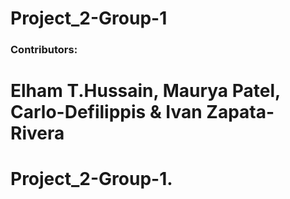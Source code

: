 
# Project_2-Group-1


 ### Contributors:
  Elham T.Hussain, Maurya Patel, Carlo-Defilippis & Ivan Zapata-Rivera
=======
# Project_2-Group-1.

